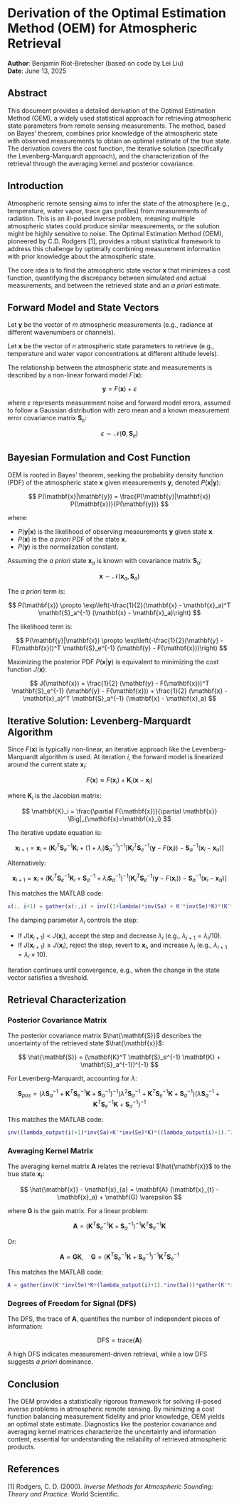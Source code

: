 # Derivation of the Optimal Estimation Method (OEM) for Atmospheric Retrieval

**Author**: Benjamin Riot-Bretecher (based on code by Lei Liu)  
**Date**: June 13, 2025

## Abstract

This document provides a detailed derivation of the Optimal Estimation Method (OEM), a widely used statistical approach for retrieving atmospheric state parameters from remote sensing measurements. The method, based on Bayes' theorem, combines prior knowledge of the atmospheric state with observed measurements to obtain an optimal estimate of the true state. The derivation covers the cost function, the iterative solution (specifically the Levenberg-Marquardt approach), and the characterization of the retrieval through the averaging kernel and posterior covariance.

## Introduction

Atmospheric remote sensing aims to infer the state of the atmosphere (e.g., temperature, water vapor, trace gas profiles) from measurements of radiation. This is an ill-posed inverse problem, meaning multiple atmospheric states could produce similar measurements, or the solution might be highly sensitive to noise. The Optimal Estimation Method (OEM), pioneered by C.D. Rodgers [1], provides a robust statistical framework to address this challenge by optimally combining measurement information with prior knowledge about the atmospheric state.

The core idea is to find the atmospheric state vector $\mathbf{x}$ that minimizes a cost function, quantifying the discrepancy between simulated and actual measurements, and between the retrieved state and an *a priori* estimate.

## Forward Model and State Vectors

Let $\mathbf{y}$ be the vector of $m$ atmospheric measurements (e.g., radiance at different wavenumbers or channels).

Let $\mathbf{x}$ be the vector of $n$ atmospheric state parameters to retrieve (e.g., temperature and water vapor concentrations at different altitude levels).

The relationship between the atmospheric state and measurements is described by a non-linear forward model $F(\mathbf{x})$:

$$
\mathbf{y} = F(\mathbf{x}) + \varepsilon
$$

where $\varepsilon$ represents measurement noise and forward model errors, assumed to follow a Gaussian distribution with zero mean and a known measurement error covariance matrix $\mathbf{S}_e$:

$$
\varepsilon \sim \mathcal{N}(\mathbf{0}, \mathbf{S}_e)
$$

## Bayesian Formulation and Cost Function

OEM is rooted in Bayes' theorem, seeking the probability density function (PDF) of the atmospheric state $\mathbf{x}$ given measurements $\mathbf{y}$, denoted $P(\mathbf{x}|\mathbf{y})$:

$$
P(\mathbf{x}|\mathbf{y}) = \frac{P(\mathbf{y}|\mathbf{x}) P(\mathbf{x})}{P(\mathbf{y})}
$$

where:
- $P(\mathbf{y}|\mathbf{x})$ is the likelihood of observing measurements $\mathbf{y}$ given state $\mathbf{x}$.
- $P(\mathbf{x})$ is the *a priori* PDF of the state $\mathbf{x}$.
- $P(\mathbf{y})$ is the normalization constant.

Assuming the *a priori* state $\mathbf{x}_a$ is known with covariance matrix $\mathbf{S}_a$:

$$
\mathbf{x} \sim \mathcal{N}(\mathbf{x}_a, \mathbf{S}_a)
$$

The *a priori* term is:

$$
P(\mathbf{x}) \propto \exp\left(-\frac{1}{2}(\mathbf{x} - \mathbf{x}_a)^T \mathbf{S}_a^{-1} (\mathbf{x} - \mathbf{x}_a)\right)
$$

The likelihood term is:

$$
P(\mathbf{y}|\mathbf{x}) \propto \exp\left(-\frac{1}{2}(\mathbf{y} - F(\mathbf{x}))^T \mathbf{S}_e^{-1} (\mathbf{y} - F(\mathbf{x}))\right)
$$

Maximizing the posterior PDF $P(\mathbf{x}|\mathbf{y})$ is equivalent to minimizing the cost function $J(\mathbf{x})$:

$$
J(\mathbf{x}) = \frac{1}{2} (\mathbf{y} - F(\mathbf{x}))^T \mathbf{S}_e^{-1} (\mathbf{y} - F(\mathbf{x})) + \frac{1}{2} (\mathbf{x} - \mathbf{x}_a)^T \mathbf{S}_a^{-1} (\mathbf{x} - \mathbf{x}_a)
$$

## Iterative Solution: Levenberg-Marquardt Algorithm

Since $F(\mathbf{x})$ is typically non-linear, an iterative approach like the Levenberg-Marquardt algorithm is used. At iteration $i$, the forward model is linearized around the current state $\mathbf{x}_i$:

$$
F(\mathbf{x}) \approx F(\mathbf{x}_i) + \mathbf{K}_i (\mathbf{x} - \mathbf{x}_i)
$$

where $\mathbf{K}_i$ is the Jacobian matrix:

$$
\mathbf{K}_i = \frac{\partial F(\mathbf{x})}{\partial \mathbf{x}} \Big|_{\mathbf{x}=\mathbf{x}_i}
$$

The iterative update equation is:

$$
\mathbf{x}_{i+1} = \mathbf{x}_i + (\mathbf{K}_i^T \mathbf{S}_e^{-1} \mathbf{K}_i + (1 + \lambda_i)\mathbf{S}_a^{-1})^{-1} \left[ \mathbf{K}_i^T \mathbf{S}_e^{-1} (\mathbf{y} - F(\mathbf{x}_i)) - \mathbf{S}_a^{-1} (\mathbf{x}_i - \mathbf{x}_a) \right]
$$

Alternatively:

$$
\mathbf{x}_{i+1} = \mathbf{x}_i + (\mathbf{K}_i^T \mathbf{S}_e^{-1} \mathbf{K}_i + \mathbf{S}_a^{-1} + \lambda_i \mathbf{S}_a^{-1})^{-1} \left[ \mathbf{K}_i^T \mathbf{S}_e^{-1} (\mathbf{y} - F(\mathbf{x}_i)) - \mathbf{S}_a^{-1} (\mathbf{x}_i - \mathbf{x}_a) \right]
$$

This matches the MATLAB code:

```matlab
x(:, i+1) = gather(x(:,i) + inv((1+lambda)*inv(Sa) + K'*inv(Se)*K)*(K'*inv(Se)*(measurement - F)-inv(Sa)*(x(:,i)-xa)));
```

The damping parameter $\lambda_i$ controls the step:
- If $J(\mathbf{x}_{i+1})$ < $J(\mathbf{x}_i)$, accept the step and decrease $\lambda_i$ (e.g., $\lambda_{i+1} = \lambda_i / 10$).
- If $J(\mathbf{x}_{i+1}) \ge J(\mathbf{x}_i)$, reject the step, revert to $\mathbf{x}_i$, and increase $\lambda_i$ (e.g., $\lambda_{i+1} = \lambda_i \times 10$).

Iteration continues until convergence, e.g., when the change in the state vector satisfies a threshold.

## Retrieval Characterization

### Posterior Covariance Matrix

The posterior covariance matrix $\hat{\mathbf{S}}$ describes the uncertainty of the retrieved state $\hat{\mathbf{x}}$:

$$
\hat{\mathbf{S}} = (\mathbf{K}^T \mathbf{S}_e^{-1} \mathbf{K} + \mathbf{S}_a^{-1})^{-1}
$$

For Levenberg-Marquardt, accounting for $\lambda$:

$$
\mathbf{S}_{pos} = (\lambda \mathbf{S}_a^{-1} + \mathbf{K}^T \mathbf{S}_e^{-1} \mathbf{K} + \mathbf{S}_a^{-1})^{-1} (\lambda^2 \mathbf{S}_a^{-1} + \mathbf{K}^T \mathbf{S}_e^{-1} \mathbf{K} + \mathbf{S}_a^{-1}) (\lambda \mathbf{S}_a^{-1} + \mathbf{K}^T \mathbf{S}_e^{-1} \mathbf{K} + \mathbf{S}_a^{-1})^{-1}
$$

This matches the MATLAB code:

```matlab
inv((lambda_output(i)+1)*inv(Sa)+K'*inv(Se)*K)*((lambda_output(i)+1).^2*inv(Sa)+K'*inv(Se)*K)*inv((lambda_output(i)+1)*inv(Sa)+K'*inv(Se)*K);
```

### Averaging Kernel Matrix

The averaging kernel matrix $\mathbf{A}$ relates the retrieval $\hat{\mathbf{x}}$ to the true state $\mathbf{x}_{t}$:

$$
\hat{\mathbf{x}} - \mathbf{x}_{a} = \mathbf{A} (\mathbf{x}_{t} - \mathbf{x}_a) + \mathbf{G} \varepsilon
$$

where $\mathbf{G}$ is the gain matrix. For a linear problem:

$$
\mathbf{A} = (\mathbf{K}^T \mathbf{S}_e^{-1} \mathbf{K} + \mathbf{S}_a^{-1})^{-1} \mathbf{K}^T \mathbf{S}_e^{-1} \mathbf{K}
$$

Or:

$$
\mathbf{A} = \mathbf{G K}, \quad \mathbf{G} = (\mathbf{K}^T \mathbf{S}_e^{-1} \mathbf{K} + \mathbf{S}_a^{-1})^{-1} \mathbf{K}^T \mathbf{S}_e^{-1}
$$

This matches the MATLAB code:

```matlab
A = gather(inv(K'*inv(Se)*K+(lambda_output(i)+1).*inv(Sa)))*gather(K'*inv(Se)*K);
```

### Degrees of Freedom for Signal (DFS)

The DFS, the trace of $\mathbf{A}$, quantifies the number of independent pieces of information:

$$
\text{DFS} = \text{trace}(\mathbf{A})
$$

A high DFS indicates measurement-driven retrieval, while a low DFS suggests *a priori* dominance.

## Conclusion

The OEM provides a statistically rigorous framework for solving ill-posed inverse problems in atmospheric remote sensing. By minimizing a cost function balancing measurement fidelity and prior knowledge, OEM yields an optimal state estimate. Diagnostics like the posterior covariance and averaging kernel matrices characterize the uncertainty and information content, essential for understanding the reliability of retrieved atmospheric products.

## References

[1] Rodgers, C. D. (2000). *Inverse Methods for Atmospheric Sounding: Theory and Practice*. World Scientific.
